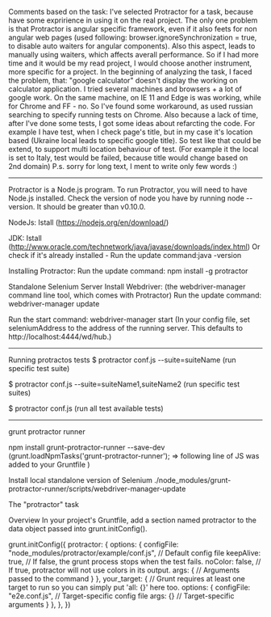 Comments based on the task:
I've selected Protractor for a task, because have some expririence in using it on the real project. 
The only one problem is that Protractor is angular specific framework, even if it also feets for non angular web pages (used following: browser.ignoreSynchronization = true, to disable auto waiters for angular components).
Also this aspect, leads to manually using waiters, which affects averall performance. So if I had more time and it would be my read project, I would choose another instrument, more specific for a project.
In the beginning of analyzing the task, I faced the problem, that: "google calculator" doesn't display the working on calculator application. I tried several machines and browsers + a lot of google work.
On the same machine, on IE 11 and Edge is was working, while for Chrome and FF - no. So I've found some workaround, as used russian searching to specify running tests on Chrome.
Also because a lack of time, after I've done some tests, I got some ideas about refarcting the code. For example I have test, when I check page's title, but in my case it's location based (Ukraine local leads to specific google title).
So test like that could be extend, to support multi location behaviour of test. (For example it the local is set to Italy, test would be failed, because title would change based on 2nd domain)
P.s. sorry for long text, I ment to write only few words :)
_________________________________________________________________________________________________________________________________________________________________________________


Protractor is a Node.js program. To run Protractor, you will need to have Node.js installed.
Check the version of node you have by running node --version. It should be greater than v0.10.0.

NodeJs: 
Istall (https://nodejs.org/en/download/)

JDK:
Istall (http://www.oracle.com/technetwork/java/javase/downloads/index.html)
Or check if it's already installed - Run the update command:java -version

Installing Protractor:
Run the update command: npm install -g protractor

Standalone Selenium Server
Install Webdriver: (the webdriver-manager command line tool, which comes with Protractor)
Run the update command: webdriver-manager update


Run the start command: webdriver-manager start (In your config file, set seleniumAddress to the address of the running server. This defaults to http://localhost:4444/wd/hub.)

________________________________________________________________________________________________________________________________________________________________________________

Running protractos tests
$ protractor conf.js --suite=suiteName (run specific test suite)

$ protractor conf.js --suite=suiteName1,suiteName2  (run specific test suites)

$ protractor conf.js (run all test available tests)

__________________________________________________________________________________________________________________________________________________________________________________

grunt protractor runner

npm install grunt-protractor-runner --save-dev              (grunt.loadNpmTasks('grunt-protractor-runner'); => following line of JS was added to your Gruntfile )

Install local standalone version of Selenium
./node_modules/grunt-protractor-runner/scripts/webdriver-manager-update


The "protractor" task

Overview
In your project's Gruntfile, add a section named protractor to the data object passed into grunt.initConfig().

grunt.initConfig({
  protractor: {
    options: {
      configFile: "node_modules/protractor/example/conf.js", // Default config file 
      keepAlive: true, // If false, the grunt process stops when the test fails. 
      noColor: false, // If true, protractor will not use colors in its output. 
      args: {
        // Arguments passed to the command 
      }
    },
    your_target: {   // Grunt requires at least one target to run so you can simply put 'all: {}' here too. 
      options: {
        configFile: "e2e.conf.js", // Target-specific config file 
        args: {} // Target-specific arguments 
      }
    },
  },
})





